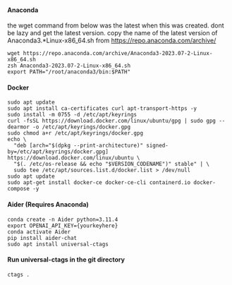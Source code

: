 #### Anaconda

the wget command from below was the latest when this was created. dont be lazy and get the latest version.
copy the name of the latest version of Anaconda3.*Linux-x86_64.sh from https://repo.anaconda.com/archive/


```
wget https://repo.anaconda.com/archive/Anaconda3-2023.07-2-Linux-x86_64.sh
zsh Anaconda3-2023.07-2-Linux-x86_64.sh
export PATH="/root/anaconda3/bin:$PATH"
```


#### Docker
```
sudo apt update
sudo apt install ca-certificates curl apt-transport-https -y
sudo install -m 0755 -d /etc/apt/keyrings
curl -fsSL https://download.docker.com/linux/ubuntu/gpg | sudo gpg --dearmor -o /etc/apt/keyrings/docker.gpg
sudo chmod a+r /etc/apt/keyrings/docker.gpg
echo \
  "deb [arch="$(dpkg --print-architecture)" signed-by=/etc/apt/keyrings/docker.gpg] https://download.docker.com/linux/ubuntu \
  "$(. /etc/os-release && echo "$VERSION_CODENAME")" stable" | \
  sudo tee /etc/apt/sources.list.d/docker.list > /dev/null
sudo apt update
sudo apt-get install docker-ce docker-ce-cli containerd.io docker-compose -y
```

#### Aider (Requires Anaconda)

```
conda create -n Aider python=3.11.4
export OPENAI_API_KEY={yourkeyhere}
conda activate Aider
pip install aider-chat
sudo apt install universal-ctags
```

#### Run universal-ctags in the git directory
```
ctags .
```

